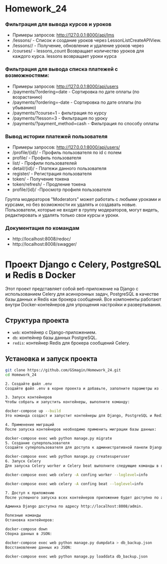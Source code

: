 # Homework_24

### Фильтрация для вывода курсов и уроков
- Примеры запросов: http://127.0.0.1:8000/api/lms
- /lessons/ - Список и создание уроков через LessonListCreateAPIView.
- /lessons/<id>/ - Получение, обновление и удаление уроков через 
- /courses/ - lessons_count Возвращает количество уроков для каждого курса. lessons возвращает уроки курса


### Фильтрация для вывода списка платежей с возможностями:
- Примеры запросов: http://127.0.0.1:8000/api/users 
- /payments/?ordering=date - Сортировка по дате оплаты (по возрастанию)
- /payments/?ordering=-date - Сортировка по дате оплаты (по убыванию)
- /payments/?course=1 - фильтрация по курсу
- /payments/?lesson=3 - Фильтрация по уроку
- /payments/?payment_method=cash - Фильтрация по способу оплаты

### Вывод истории платежей пользователя
- Примеры запросов: http://127.0.0.1:8000/api/users/
- /profile/{id}/ - Профиль пользователя по id с полем
- profile/ - Профиль пользователя
- list/ - Профили пользователей
- detail/{id}/ - Платежи данного пользователя
- register/ - Регистрация пользователя 
- token/ - Получение токена
- token/refresh/ - Продление токена
- profile/{id}/ -Просмотр профиля пользователя


Группа модераторов "Moderators" может работать с любыми уроками и курсами, но без возможности их удалять и создавать новые.
Пользователи, которые не входят в группу модераторов, могут видеть, редактировать и удалять только свои курсы и уроки.

### Документация по командам

- http://localhost:8008/redoc/
- http://localhost:8008/swagger/


# Проект Django с Celery, PostgreSQL и Redis в Docker

Этот проект представляет собой веб-приложение на Django с использованием Celery для
асинхронных задач, PostgreSQL в качестве базы данных и Redis как брокера сообщений.
Все компоненты работают внутри Docker-контейнеров для упрощения настройки и развертывания.

## Структура проекта

- `web`: контейнер с Django-приложением.
- `db`: контейнер базы данных PostgreSQL.
- `redis`: контейнер Redis для брокера сообщений Celery.

## Установка и запуск проекта


```bash
git clone https://github.com/GSmagin/Homework_24.git
cd Homework_24

2. Создайте файл .env
Создайте файл .env в корне проекта и добавьте, заполните параметры из .env.example

3. Запуск контейнеров
Чтобы собрать и запустить контейнеры, выполните команду:

docker-compose up --build
Это команда создаст и запустит контейнеры для Django, PostgreSQL и Redis.

4. Применение миграций
После запуска контейнеров необходимо применить миграции базы данных:

docker-compose exec web python manage.py migrate
5. Создание суперпользователя
Создайте суперпользователя для доступа к административной панели Django:

docker-compose exec web python manage.py createsuperuser
6. Запуск Celery
Для запуска Celery worker и Celery beat выполните следующие команды в отдельных терминалах:

docker-compose exec web celery -A confing worker --loglevel=info

docker-compose exec web celery -A confing beat --loglevel=info

7. Доступ к приложению
После успешного запуска всех контейнеров приложение будет доступно по адресу http://localhost:8008.

Админка Django доступна по адресу http://localhost:8008/admin.

Полезные команды
Остановка контейнеров:

docker-compose down
Сборка данных в JSON:

docker-compose exec web python manage.py dumpdata > db_backup.json
Восстановление данных из JSON:

docker-compose exec web python manage.py loaddata db_backup.json